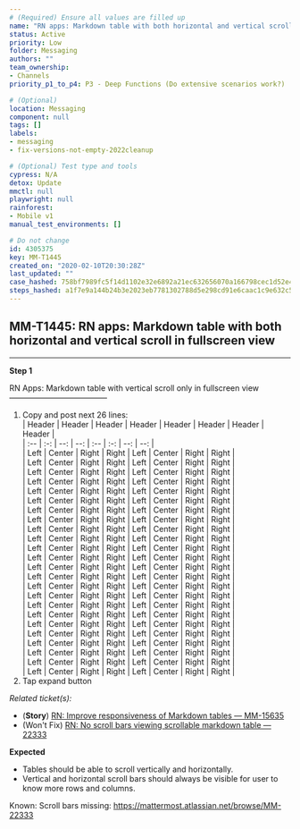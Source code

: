 ```yaml
---
# (Required) Ensure all values are filled up
name: "RN apps: Markdown table with both horizontal and vertical scroll in fullscreen view"
status: Active
priority: Low
folder: Messaging
authors: ""
team_ownership: 
- Channels
priority_p1_to_p4: P3 - Deep Functions (Do extensive scenarios work?)

# (Optional)
location: Messaging
component: null
tags: []
labels: 
- messaging
- fix-versions-not-empty-2022cleanup

# (Optional) Test type and tools
cypress: N/A
detox: Update
mmctl: null
playwright: null
rainforest: 
- Mobile v1
manual_test_environments: []

# Do not change
id: 4305375
key: MM-T1445
created_on: "2020-02-10T20:30:28Z"
last_updated: ""
case_hashed: 758bf7989fc5f14d1102e32e6892a21ec632656070a166798cec1d52e48957bff000e36ce2f1e6c78fd185f0a646da18
steps_hashed: a1f7e9a144b24b3e2023eb7781302788d5e298cd91e6caac1c9e632c5f95dc6dce7d9f07c5dcefafa7275200b76f8f61
---
```


<!-- (Auto-generated) Based on frontmatter's "key" and "name" -->

## MM-T1445: RN apps: Markdown table with both horizontal and vertical scroll in fullscreen view

---

**Step 1**

RN Apps: Markdown table with vertical scroll only in fullscreen view\
–––––––––––––––––––––––––

1. Copy and post next 26 lines:
   \
   \| Header | Header | Header | Header | Header | Header | Header | Header |\
   \| :-- | :-: | --: | --: | :-- | :-: | --: | --: |\
   \| Left | Center | Right | Right | Left | Center | Right | Right |\
   \| Left | Center | Right | Right | Left | Center | Right | Right |\
   \| Left | Center | Right | Right | Left | Center | Right | Right |\
   \| Left | Center | Right | Right | Left | Center | Right | Right |\
   \| Left | Center | Right | Right | Left | Center | Right | Right |\
   \| Left | Center | Right | Right | Left | Center | Right | Right |\
   \| Left | Center | Right | Right | Left | Center | Right | Right |\
   \| Left | Center | Right | Right | Left | Center | Right | Right |\
   \| Left | Center | Right | Right | Left | Center | Right | Right |\
   \| Left | Center | Right | Right | Left | Center | Right | Right |\
   \| Left | Center | Right | Right | Left | Center | Right | Right |\
   \| Left | Center | Right | Right | Left | Center | Right | Right |\
   \| Left | Center | Right | Right | Left | Center | Right | Right |\
   \| Left | Center | Right | Right | Left | Center | Right | Right |\
   \| Left | Center | Right | Right | Left | Center | Right | Right |\
   \| Left | Center | Right | Right | Left | Center | Right | Right |\
   \| Left | Center | Right | Right | Left | Center | Right | Right |\
   \| Left | Center | Right | Right | Left | Center | Right | Right |\
   \| Left | Center | Right | Right | Left | Center | Right | Right |\
   \| Left | Center | Right | Right | Left | Center | Right | Right |\
   \| Left | Center | Right | Right | Left | Center | Right | Right |\
   \| Left | Center | Right | Right | Left | Center | Right | Right |\
   \| Left | Center | Right | Right | Left | Center | Right | Right |\
   \| Left | Center | Right | Right | Left | Center | Right | Right |
2. Tap expand button

_Related ticket(s):_

- (**Story**) [RN: Improve responsiveness of Markdown tables — MM-15635](https://mattermost.atlassian.net/browse/MM-15635)
- (Won't Fix) [RN: No scroll bars viewing scrollable markdown table — 22333](https://mattermost.atlassian.net/browse/MM-22333)

**Expected**

- Tables should be able to scroll vertically and horizontally.
- Vertical and horizontal scroll bars should always be visible for user to know more rows and columns.

Known: Scroll bars missing: <https://mattermost.atlassian.net/browse/MM-22333>

